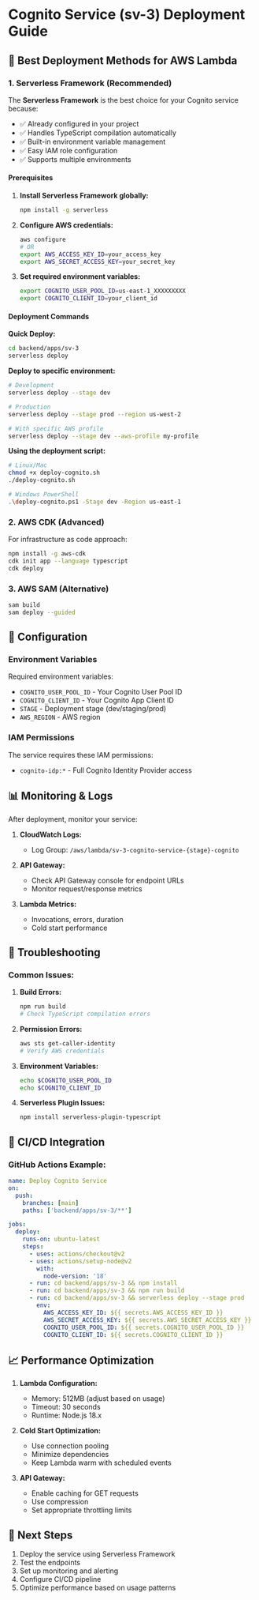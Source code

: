 # Cognito Service (sv-3) Deployment Guide

## 🚀 Best Deployment Methods for AWS Lambda

### 1. Serverless Framework (Recommended)

The **Serverless Framework** is the best choice for your Cognito service because:
- ✅ Already configured in your project
- ✅ Handles TypeScript compilation automatically
- ✅ Built-in environment variable management
- ✅ Easy IAM role configuration
- ✅ Supports multiple environments

#### Prerequisites

1. **Install Serverless Framework globally:**
   ```bash
   npm install -g serverless
   ```

2. **Configure AWS credentials:**
   ```bash
   aws configure
   # OR
   export AWS_ACCESS_KEY_ID=your_access_key
   export AWS_SECRET_ACCESS_KEY=your_secret_key
   ```

3. **Set required environment variables:**
   ```bash
   export COGNITO_USER_POOL_ID=us-east-1_XXXXXXXXX
   export COGNITO_CLIENT_ID=your_client_id
   ```

#### Deployment Commands

**Quick Deploy:**
```bash
cd backend/apps/sv-3
serverless deploy
```

**Deploy to specific environment:**
```bash
# Development
serverless deploy --stage dev

# Production
serverless deploy --stage prod --region us-west-2

# With specific AWS profile
serverless deploy --stage dev --aws-profile my-profile
```

**Using the deployment script:**
```bash
# Linux/Mac
chmod +x deploy-cognito.sh
./deploy-cognito.sh

# Windows PowerShell
.\deploy-cognito.ps1 -Stage dev -Region us-east-1
```

### 2. AWS CDK (Advanced)

For infrastructure as code approach:

```bash
npm install -g aws-cdk
cdk init app --language typescript
cdk deploy
```

### 3. AWS SAM (Alternative)

```bash
sam build
sam deploy --guided
```

## 🔧 Configuration

### Environment Variables

Required environment variables:
- `COGNITO_USER_POOL_ID` - Your Cognito User Pool ID
- `COGNITO_CLIENT_ID` - Your Cognito App Client ID
- `STAGE` - Deployment stage (dev/staging/prod)
- `AWS_REGION` - AWS region

### IAM Permissions

The service requires these IAM permissions:
- `cognito-idp:*` - Full Cognito Identity Provider access

## 📊 Monitoring & Logs

After deployment, monitor your service:

1. **CloudWatch Logs:**
   - Log Group: `/aws/lambda/sv-3-cognito-service-{stage}-cognito`

2. **API Gateway:**
   - Check API Gateway console for endpoint URLs
   - Monitor request/response metrics

3. **Lambda Metrics:**
   - Invocations, errors, duration
   - Cold start performance

## 🚨 Troubleshooting

### Common Issues:

1. **Build Errors:**
   ```bash
   npm run build
   # Check TypeScript compilation errors
   ```

2. **Permission Errors:**
   ```bash
   aws sts get-caller-identity
   # Verify AWS credentials
   ```

3. **Environment Variables:**
   ```bash
   echo $COGNITO_USER_POOL_ID
   echo $COGNITO_CLIENT_ID
   ```

4. **Serverless Plugin Issues:**
   ```bash
   npm install serverless-plugin-typescript
   ```

## 🔄 CI/CD Integration

### GitHub Actions Example:

```yaml
name: Deploy Cognito Service
on:
  push:
    branches: [main]
    paths: ['backend/apps/sv-3/**']

jobs:
  deploy:
    runs-on: ubuntu-latest
    steps:
      - uses: actions/checkout@v2
      - uses: actions/setup-node@v2
        with:
          node-version: '18'
      - run: cd backend/apps/sv-3 && npm install
      - run: cd backend/apps/sv-3 && npm run build
      - run: cd backend/apps/sv-3 && serverless deploy --stage prod
        env:
          AWS_ACCESS_KEY_ID: ${{ secrets.AWS_ACCESS_KEY_ID }}
          AWS_SECRET_ACCESS_KEY: ${{ secrets.AWS_SECRET_ACCESS_KEY }}
          COGNITO_USER_POOL_ID: ${{ secrets.COGNITO_USER_POOL_ID }}
          COGNITO_CLIENT_ID: ${{ secrets.COGNITO_CLIENT_ID }}
```

## 📈 Performance Optimization

1. **Lambda Configuration:**
   - Memory: 512MB (adjust based on usage)
   - Timeout: 30 seconds
   - Runtime: Node.js 18.x

2. **Cold Start Optimization:**
   - Use connection pooling
   - Minimize dependencies
   - Keep Lambda warm with scheduled events

3. **API Gateway:**
   - Enable caching for GET requests
   - Use compression
   - Set appropriate throttling limits

## 🎯 Next Steps

1. Deploy the service using Serverless Framework
2. Test the endpoints
3. Set up monitoring and alerting
4. Configure CI/CD pipeline
5. Optimize performance based on usage patterns
